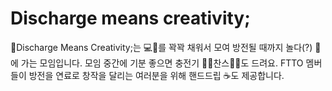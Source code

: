 # Discharge means creativity;
🔋Discharge Means Creativity;는 💻🔋를 꽉꽉 채워서 모여 방전될 때까지 놀다(?) 🏡에 가는 모임입니다. 모임 중간에 기분 좋으면 충전기 👏🏼찬스👏🏼도 드려요. FTTO 멤버들이 방전을 연료로 창작을 달리는 여러분을 위해 핸드드립 ☕️도 제공합니다.